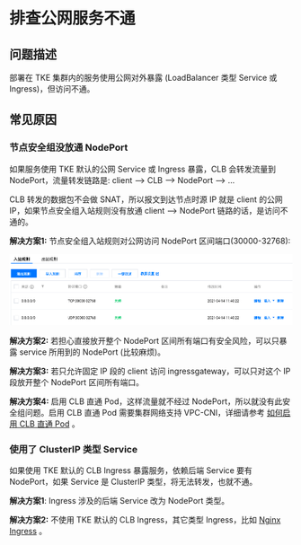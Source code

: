 # 排查公网服务不通

## 问题描述

部署在 TKE 集群内的服务使用公网对外暴露 (LoadBalancer 类型 Service 或 Ingress)，但访问不通。

## 常见原因

### 节点安全组没放通 NodePort

如果服务使用 TKE 默认的公网 Service 或 Ingress 暴露，CLB 会转发流量到 NodePort，流量转发链路是: client –> CLB –> NodePort –> ...

CLB 转发的数据包不会做 SNAT，所以报文到达节点时源 IP 就是 client 的公网 IP，如果节点安全组入站规则没有放通 client –> NodePort 链路的话，是访问不通的。

**解决方案1:** 节点安全组入站规则对公网访问 NodePort 区间端口(30000-32768):

![](public-service-or-ingress-connect-failed-1.png)

**解决方案2:** 若担心直接放开整个 NodePort 区间所有端口有安全风险，可以只暴露 service 所用到的 NodePort (比较麻烦)。

**解决方案3:** 若只允许固定 IP 段的 client 访问 ingressgateway，可以只对这个 IP 段放开整个 NodePort 区间所有端口。

**解决方案4:** 启用 CLB 直通 Pod，这样流量就不经过 NodePort，所以就没有此安全组问题。启用 CLB 直通 Pod 需要集群网络支持 VPC-CNI，详细请参考 [如何启用 CLB 直通 Pod](https://AdminRoc.cc/k8s/tke/faq/loadblancer-to-pod-directly/) 。

### 使用了 ClusterIP 类型 Service

如果使用 TKE 默认的 CLB Ingress 暴露服务，依赖后端 Service 要有 NodePort，如果 Service 是 ClusterIP 类型，将无法转发，也就不通。

**解决方案1**: Ingress 涉及的后端 Service 改为 NodePort 类型。

**解决方案2:** 不使用 TKE 默认的 CLB Ingress，其它类型 Ingress，比如 [Nginx Ingress](https://cloud.tencent.com/document/product/457/50502) 。